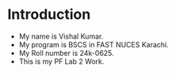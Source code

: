 # Introduction 
+ My name is Vishal Kumar.
+ My program is BSCS in FAST NUCES Karachi.
+ My Roll number is 24k-0625.
+ This is my PF Lab 2 Work.
